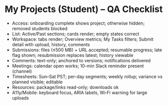 # My Projects (Student) – QA Checklist

- Access: onboarding complete shows project; otherwise hidden; removed students blocked
- List: Active/Past sections; cards render; empty states correct
- Workspace: tabs render; Overview metrics; My Tasks filters; Submit detail with upload, history, comments
- Submissions: files (≤500 MB) + URL accepted; resumable progress; late flag shown; resubmission replaces latest; history viewable
- Comments: text-only; anchored to versions; notifications delivered
- Meetings: calendar open works; 10-min Slack reminder present (channel)
- Timesheets: Sun–Sat PST; per-day segments; weekly rollup; variance vs planned visible; editable
- Resources: package/links read-only; downloads ok
- A11y/Mobile: keyboard focus, ARIA labels, Wi‑Fi warning for large uploads
